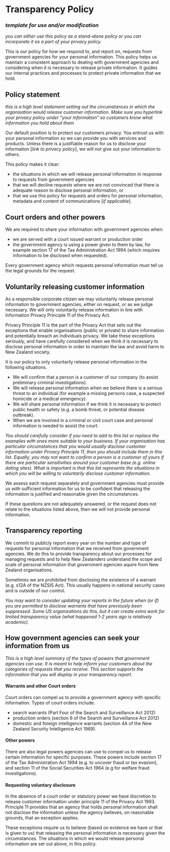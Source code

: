 # Transparency Policy #
### *template for use and/or modification* ###
*you can either use this policy as a stand-alone policy or you can incorporate it as a part of your privacy policy.*

This is our policy for how we respond to, and report on, requests from government agencies for your personal information. This policy helps us maintain a consistent approach to dealing with government agencies and considering when it is necessary to release private information. It guides our internal practices and processes to protect private information that we hold.

## Policy statement ##

*this is a high level statement setting out the circumstances in which the organisation would release customer information. Make sure you hyperlink your privacy policy under “your information” so customers know what information you hold about them*

Our default position is to protect our customers privacy. You entrust us with your personal information so we can provide you with services and products. Unless there is a justifiable reason for us to disclose your information [*link to privacy policy*], we will not give out your information to others.

This policy makes it clear:
  * the situations in which we will release personal information in response to requests from government agencies
  * that we will decline requests where we are not convinced that there is adequate reason to disclose personal information, or
  * that we use this policy for requests and orders for personal information, metadata and content of communications [*if applicable*].

## Court orders and other powers ##
We are required to share your information with government agencies when:
  * we are served with a  court issued warrant or production order
  * the government agency is using a power given to them by law, for example section 17 of the Tax Administration Act 1994 (which requires information to be disclosed when requested).

Every government agency which requests personal information must tell us the legal grounds for the request.

## Voluntarily releasing customer information ##
As a responsible corporate citizen we may voluntarily release personal information to government agencies, either on request, or as we judge necessary. We will only voluntarily release information in line with Information Privacy Principle 11 of the Privacy Act.

Privacy Principle 11 is the part of the Privacy Act that sets out the exceptions that enable organisations (public or private) to share information and potentially breach an individuals privacy. We take these exceptions seriously, and have carefully considered when we think it is necessary to disclose personal information in order to maintain the law and avoid harm to New Zealand society.

It is our policy to only voluntarily release personal information in the following situations.
  * We will confirm that a person is a customer of our company (to assist preliminary criminal investigations).
  * We will release personal information when we believe there is a serious threat to an individual (for example a missing persons case, a suspected homicide or a medical emergency).
  * We will share personal information if we think it is necessary to protect public health or safety (e.g. a bomb threat, or potential disease outbreak).
  * When we are involved in a criminal or civil court case and personal information is needed to assist the court.

*You should carefully consider if you need to add to this list or replace the examples with ones more suitable to your business. If your organisation has particular circumstances that you would usually disclose customer information under Privacy Principle 11, then you should include them in this list. Equally, you may not want to confirm a person is a customer of yours if there are particular sensitivities around your customer base (e.g. online dating sites). What is important is that this list represents the situations in which you will be willing to voluntarily disclose customer information.*

We assess each request separately and government agencies must provide us with sufficient information for us to be confident that releasing the information is justified and reasonable given the circumstances.

If these questions are not adequately answered, or the request does not relate to the situations listed above, then we will not provide personal information.

## Transparency reporting ##
We commit to publicly report every year on the number and type of requests for personal information that we received from government agencies. We do this to provide transparency about our processes for managing requests and to help New Zealanders understand the scope and scale of personal information that government agencies aquire from New Zealand organisations.

Sometimes we are prohibited from disclosing the existence of a warrant (e.g. s12A of the NZSIS Act). This usually happens in national security cases and is outside of our control.

*You may want to consider updating your reports in the future when (or if) you are permitted to disclose warrants that have previously been suppressed. Some US organisations do this, but it can create extra work for limited transparency value (what happened 1-2 years ago is relatively academic).*

## How government agencies can seek your information from us ##
*This is a high level summary of the types of powers that government agencies can use. It is meant to help inform your customers about the categories of requests that you receive. This section supports the information that you will display in your transparency report.*

#### Warrants and other Court orders ####
Court orders can compel us to provide a government agency with specific information. Types of court orders include:
  * search warrants (Part Four of the Search and Surveillance Act 2012)
  * production orders (section 6 of the Search and Surveillance Act 2012)
  * domestic and foreign intelligence warrants (section 4A of the New Zealand Security Intelligence Act 1969).

#### Other powers ####
There are also legal powers agencies can use to compel us to release certain information for specific purposes. These powers include section 17 of the Tax Administration Act 1994 (e.g. to uncover fraud or tax evasion), and section 11 of the Social Securities Act 1964 (e.g for welfare fraud investigations).

#### Requesting voluntary disclosure ####
In the absence of a court order or statutory power we have discretion to release customer information under principle 11 of the Privacy Act 1993. Principle 11 provides that an agency that holds personal information shall not disclose the information unless the agency believes, on reasonable grounds, that an exception applies.

These exceptions require us to believe (based on evidence we have or that is given to us) that releasing the personal information is necessary given the circumstances. The situations in which we would release personal information are set out above, in this policy.
